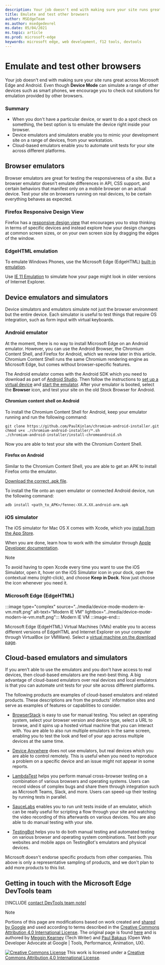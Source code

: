 ```yaml
---
description: Your job doesn't end with making sure your site runs great across Microsoft Edge and Android.  Even though Device Mode can simulate a range of other devices such as smart phones, we encourage you to check out solutions for emulation provided by other browsers.
title: Emulate and test other browsers
author: MSEdgeTeam
ms.author: msedgedevrel
ms.date: 05/04/2021
ms.topic: article
ms.prod: microsoft-edge
keywords: microsoft edge, web development, f12 tools, devtools
---
```

<!-- Copyright Meggin Kearney and Paul Bakaus

   Licensed under the Apache License, Version 2.0 (the "License");
   you may not use this file except in compliance with the License.
   You may obtain a copy of the License at

       https://www.apache.org/licenses/LICENSE-2.0

   Unless required by applicable law or agreed to in writing, software
   distributed under the License is distributed on an "AS IS" BASIS,
   WITHOUT WARRANTIES OR CONDITIONS OF ANY KIND, either express or implied.
   See the License for the specific language governing permissions and
   limitations under the License.  -->
# Emulate and test other browsers

Your job doesn't end with making sure your site runs great across Microsoft Edge and Android.  Even though **Device Mode** can simulate a range of other devices such as smart phones, we encourage you to check out solutions for emulation provided by other browsers.

### Summary

*   When you don't have a particular device, or want to do a spot check on something, the best option is to emulate the device right inside your browser.
*   Device emulators and simulators enable you to mimic your development site on a range of devices, from your workstation.
*   Cloud-based emulators enable you to automate unit tests for your site across different platforms.


<!-- ====================================================================== -->
## Browser emulators

Browser emulators are great for testing the responsiveness of a site.  But a browser emulator doesn't emulate differences in API, CSS support, and certain behaviors that manifest only on a mobile browser on an actual device.  Test your site on browsers running on real devices, to be certain everything behaves as expected.

### Firefox Responsive Design View

Firefox has a [responsive design view][MDNResponsiveDesignMode] that encourages you to stop thinking in terms of specific devices and instead explore how your design changes at common screen sizes, or on your own screen size by dragging the edges of the window.

### EdgeHTML emulation

To emulate Windows Phones, use the Microsoft Edge \(EdgeHTML\) [built-in emulation][ArchiveMicrosoftEdgeDevtoolsEmulation].

Use [IE 11 Emulation][Ie11DevToolsEmulation] to simulate how your page might look in older versions of Internet Explorer.


<!-- ====================================================================== -->
## Device emulators and simulators

Device simulators and emulators simulate not just the browser environment but the entire device.  Each simulator is useful to test things that require OS integration, such as form input with virtual keyboards.

### Android emulator

<!--
:::image type="complex" source="../media/device-mode-android-emulator-stock-browser.msft.png" alt-text="Stock Browser in Android Emulator" lightbox="../media/device-mode-android-emulator-stock-browser.msft.png":::
   Stock Browser in Android Emulator
:::image-end:::
-->

At the moment, there is no way to install Microsoft Edge on an Android emulator.  However, you can use the Android Browser, the Chromium Content Shell, and Firefox for Android, which we review later in this article.  Chromium Content Shell runs the same Chromium rendering engine as Microsoft Edge, but comes without browser-specific features.

The Android emulator comes with the Android SDK which you need to download as part of [Android Studio][AndroidStudioDownload].  Then follow the instructions to [set up a virtual device][AndroidStudioCreateManageVirtualDevices] and [start the emulator][AndroidStudioRunAppsAndroidEmulator].
After your emulator is booted, select the **Browser** icon, and test your site on the old Stock Browser for Android.

#### Chromium content shell on Android

<!--
:::image type="complex" source="../media/device-mode-android-avd-contentshell.msft.png" alt-text="Android Emulator Content Shell" lightbox="../media/device-mode-android-avd-contentshell.msft.png":::
   Android Emulator Content Shell
:::image-end:::
-->

To install the Chromium Content Shell for Android, keep your emulator running and run the following command:

```shell
git clone https://github.com/PaulKinlan/chromium-android-installer.git
chmod u+x ./chromium-android-installer/*.sh
./chromium-android-installer/install-chromeandroid.sh
```

Now you are able to test your site with the Chromium Content Shell.

#### Firefox on Android

<!--
:::image type="complex" source="../media/device-mode-ff-on-android-emulator.msft.png" alt-text="Firefox Icon on Android Emulator" lightbox="../media/device-mode-ff-on-android-emulator.msft.png":::
   Firefox Icon on Android Emulator
:::image-end:::
-->

Similar to the Chromium Content Shell, you are able to get an APK to install Firefox onto the emulator.

[Download the correct .apk file][MozillaFirefoxDownload].

To install the file onto an open emulator or connected Android device, run the following command:

```shell
adb install <path_to_APK>/fennec-XX.X.XX.android-arm.apk
```

### iOS simulator

The iOS simulator for Mac OS X comes with Xcode, which you [install from the App Store][MacAppStoreXcode].

When you are done, learn how to work with the simulator through [Apple Developer documentation][AppleSimulatorHelp].

> [!NOTE]
> To avoid having to open Xcode every time you want to use the iOS Simulator, open it, hover on the iOS Simulator icon in your dock, open the contextual menu \(right-click\), and choose **Keep in Dock**.  Now just choose the icon whenever you need it.

### Microsoft Edge (EdgeHTML)

:::image type="complex" source="../media/device-mode-modern-ie-vm.msft.png" alt-text="Modern IE VM" lightbox="../media/device-mode-modern-ie-vm.msft.png":::
   Modern IE VM
:::image-end:::

Microsoft Edge \(EdgeHTML\) Virtual Machines \(VMs\) enable you to access different versions of EdgeHTML and Internet Explorer on your computer through VirtualBox \(or VMWare\).  Select a [virtual machine on the download page][MicrosoftDeveloperEdgeVms].


<!-- ====================================================================== -->
## Cloud-based emulators and simulators

If you aren't able to use the emulators and you don't have access to real devices, then cloud-based emulators are the next-best thing.  A big advantage of cloud-based emulators over real devices and local emulators is that you can automate unit tests for your site across different platforms.

The following products are examples of cloud-based emulators and related products.  These descriptions are from the products' information sites and serve as examples of features or capabilities to consider.

*   [BrowserStack][BrowserStack] is easy to use for manual testing.  You select an operating system, select your browser version and device type, select a URL to browse, and it spins up a hosted virtual machine that you can interact with.  You are able to also run multiple emulators in the same screen, enabling you to test the look and feel of your app across multiple devices at the same time.

*   [Device Anywhere][AppExperience] does not use emulators, but real devices which you are able to control remotely.  This is useful when you need to reproduce a problem on a specific device and an issue might not appear in some reports.

*   [LambdaTest][LambdaTest] helps you perform manual cross-browser testing on a combination of various browsers and operating systems.  Users can record videos of complex bugs and share them through integration such as Microsoft Teams, Slack, and more.  Users can speed-up their testing by running tests in parallel.

*   [SauceLabs][SauceLabs] enables you to run unit tests inside of an emulator, which can be really useful for scripting a flow through your site and watching the video recording of this afterwards on various devices.  You are also able to do manual testing with your site.

*   [TestingBot][TestingBot] helps you to do both manual testing and automated testing on various browser and operating system combinations.  Test both your websites and mobile apps on TestingBot's emulators and physical devices.

Microsoft doesn't endorse specific products from other companies.  This above is only a representative sampling of products, and we don't plan to add more products to this list. 


<!-- ====================================================================== -->
## Getting in touch with the Microsoft Edge DevTools team

[!INCLUDE [contact DevTools team note](../includes/contact-devtools-team-note.md)]


<!-- ====================================================================== -->
<!-- links -->
<!-- external DMC links -->
[ArchiveMicrosoftEdgeDevtoolsEmulation]: /archive/microsoft-edge/legacy/developer/devtools-guide/emulation "Emulation | Microsoft Docs"
[Ie11DevToolsEmulation]: /previous-versions/windows/internet-explorer/ie-developer/samples/dn255001(v=vs.85) "Emulate browsers, screen sizes, and GPS locations | Microsoft Docs"
<!-- external non-DMC links -->
[MicrosoftDeveloperEdgeVms]: https://developer.microsoft.com/microsoft-edge/tools/vms "Download virtual machines"
[AndroidStudioCreateManageVirtualDevices]: https://developer.android.com/tools/devices/managing-avds.html "Create and manage virtual devices | Android Developers"
[AndroidStudioDownload]:  https://developer.android.com/sdk/installing/studio.html "Download Android Studio and SDK tools | Android Developers"
[AndroidStudioRunAppsAndroidEmulator]: https://developer.android.com/tools/devices/emulator.html "Run apps on the Android Emulator | Android Developers"
[AppleSimulatorHelp]: https://help.apple.com/simulator/mac/current "Simulator Help - current | Apple"
[MacAppStoreXcode]: https://itunes.apple.com/app/xcode/id497799835 "Xcode on the Mac App Store"
[MDNResponsiveDesignMode]: https://developer.mozilla.org/docs/Tools/Responsive_Design_View "Responsive Design Mode | MDN"
[MozillaFirefoxDownload]: https://www.mozilla.org/firefox/all/#product-android-beta "Download the Firefox Browser"
<!-- cloud product links -->
[BrowserStack]: https://www.browserstack.com/automate "BrowserStack"
[AppExperience]: https://www.sigos.com/app-experience/ "App Experience"
[LambdaTest]: https://www.lambdatest.com/ "LambdaTest"
[SauceLabs]: https://saucelabs.com "Sauce Labs"
[TestingBot]: https://testingbot.com/ "TestingBot"

> [!NOTE]
> Portions of this page are modifications based on work created and [shared by Google][GoogleSitePolicies] and used according to terms described in the [Creative Commons Attribution 4.0 International License][CCA4IL].
> The original page is found [here](https://developers.google.com/web/tools/chrome-devtools/device-mode/testing-other-browsers) and is authored by [Meggin Kearney][MegginKearney] \(Tech Writer\) and [Paul Bakaus][PaulBakaus] \(Open Web Developer Advocate at Google | Tools, Performance, Animation, UX\).

[![Creative Commons License][CCby4Image]][CCA4IL]
This work is licensed under a [Creative Commons Attribution 4.0 International License][CCA4IL].

[CCA4IL]: https://creativecommons.org/licenses/by/4.0
[CCby4Image]: https://i.creativecommons.org/l/by/4.0/88x31.png
[GoogleSitePolicies]: https://developers.google.com/terms/site-policies
[KayceBasques]: https://developers.google.com/web/resources/contributors#kayce-basques
[MegginKearney]: https://developers.google.com/web/resources/contributors#meggin-kearney
[PaulBakaus]: https://developers.google.com/web/resources/contributors#paul-bakaus
